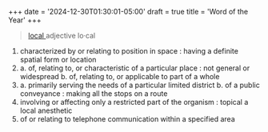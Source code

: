 +++
date = '2024-12-30T01:30:01-05:00'
draft = true
title = 'Word of the Year'
+++

> [local ](https://www.merriam-webster.com/dictionary/local)
> adjective
> lo·​cal

1. characterized by or relating to position in space : having a definite spatial form or location
2.
    a. of, relating to, or characteristic of a particular place : not general or widespread
    b. of, relating to, or applicable to part of a whole
3.
    a. primarily serving the needs of a particular limited district
    b. of a public conveyance : making all the stops on a route
4. involving or affecting only a restricted part of the organism : topical a local anesthetic
5. of or relating to telephone communication within a specified area

